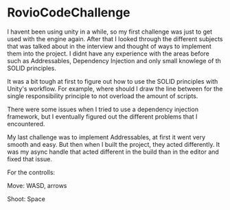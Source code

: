 # RovioCodeChallenge
 
I havent been using unity in a while, so my first challenge was just to get used with the engine again. After that I looked through the different subjects that was talked about in the interview and thought of ways to implement them into the project. I didnt have any experience with the areas before such as Addressables, Dependency Injection and only small knowlege of th SOLID principles.

It was a bit tough at first to figure out how to use the SOLID principles with Unity's workflow. For example, where should I draw the line between for the single responsibility principle to not overload the amount of scripts.

There were some issues when I tried to use a dependency injection framework, but I eventually figured out the different problems that I encountered.

My last challenge was to implement Addressables, at first it went very smooth and easy. But then when I built the project, they acted differently. It was my async handle that acted different in the build than in the editor and fixed that issue.


For the controlls:

Move: WASD, arrows

Shoot: Space
